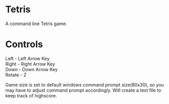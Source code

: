 # Tetris

A command line Tetris game. 

# Controls
Left - Left Arrow Key  
Right - Right Arrow Key  
Down - Down Arrow Key  
Rotate - Z  

Game size is set to default windows command prompt size(80x30), so you may have to adjust command prompt accordingly. Will create a text file to keep track of highscore.
